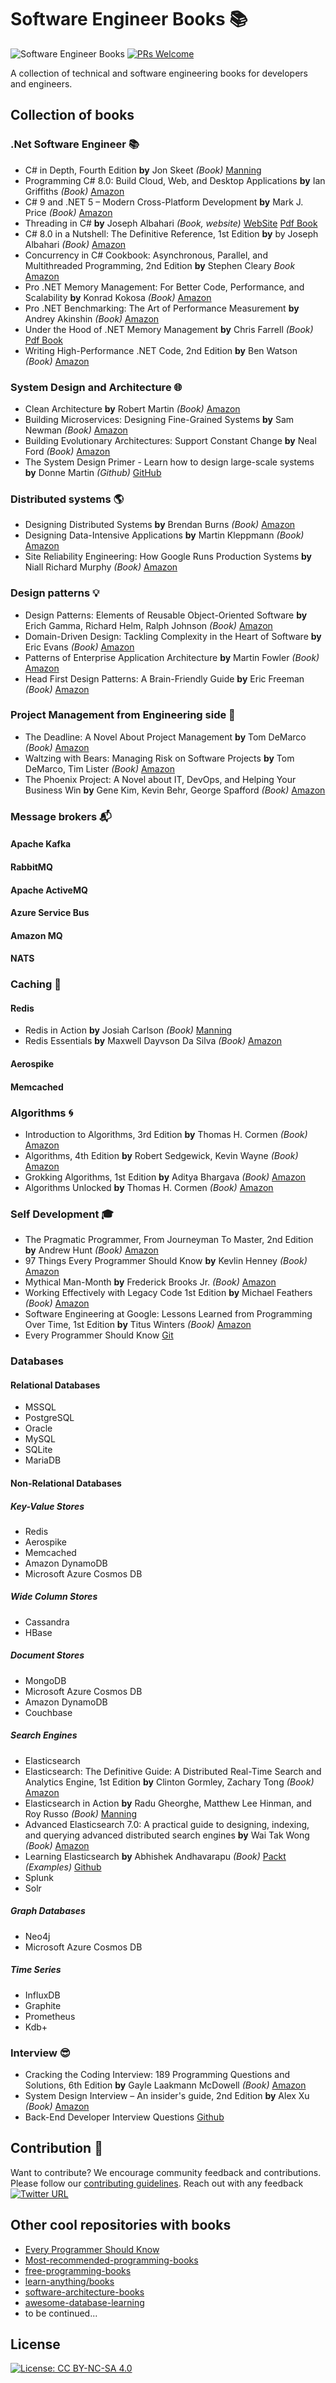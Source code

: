 # Software Engineer Books :books:

![Software Engineer Books](https://img.shields.io/badge/-Software%20Engineer%20Books-002157?style=flat-square&logo=GitBook)
[![PRs Welcome](https://img.shields.io/badge/PRs-welcome-brightgreen.svg)](http://makeapullrequest.com)

A collection of technical and software engineering books for developers and engineers.

## Collection of books

### .Net Software Engineer :books:
- C# in Depth, Fourth Edition **by** Jon Skeet *(Book)* [Manning](https://www.manning.com/books/c-sharp-in-depth-fourth-edition)
- Programming C# 8.0: Build Cloud, Web, and Desktop Applications **by** Ian Griffiths *(Book)* [Amazon](https://www.amazon.com/Programming-8-0-Windows-Desktop-Applications/dp/1492056812)
- C# 9 and .NET 5 – Modern Cross-Platform Development **by** Mark J. Price *(Book)* [Amazon](https://www.amazon.com/NET-Cross-Platform-Development-intelligent-Framework/dp/180056810X/)
- Threading in C# **by** Joseph Albahari *(Book, website)* [WebSite](http://www.albahari.com/threading/) [Pdf Book](http://www.albahari.info/threading/threading.pdf)
- C# 8.0 in a Nutshell: The Definitive Reference, 1st Edition **by** by Joseph Albahari *(Book)* [Amazon](https://www.amazon.com/gp/product/1492051136)
- Concurrency in C# Cookbook: Asynchronous, Parallel, and Multithreaded Programming, 2nd Edition **by** Stephen Cleary *Book* [Amazon](https://www.amazon.com/Concurrency-Cookbook-Asynchronous-Multithreaded-Programming/dp/149205450X)
- Pro .NET Memory Management: For Better Code, Performance, and Scalability **by** Konrad Kokosa *(Book)* [Amazon](https://www.amazon.com/Pro-NET-Memory-Management-Performance/dp/148424026X/)
- Pro .NET Benchmarking: The Art of Performance Measurement **by** Andrey Akinshin *(Book)* [Amazon](https://www.amazon.com/gp/product/B07TP275JT/)
- Under the Hood of .NET Memory Management **by** Chris Farrell *(Book)* [Pdf Book](https://www.red-gate.com/simple-talk/wp-content/uploads/RedGateBooks/ChrisFarrell/Under_the_Hood_of_NET_Management.pdf)
- Writing High-Performance .NET Code, 2nd Edition **by** Ben Watson *(Book)* [Amazon](https://www.amazon.com/Writing-High-Performance-NET-Code-Watson/dp/0990583457/)

### System Design and Architecture :globe_with_meridians:
- Clean Architecture **by** Robert Martin *(Book)* [Amazon](https://www.amazon.com/Clean-Architecture-Craftsmans-Software-Structure/dp/0134494164)
- Building Microservices: Designing Fine-Grained Systems **by** Sam Newman *(Book)* [Amazon](https://www.amazon.com/Building-Microservices-Designing-Fine-Grained-Systems/dp/1491950358)
- Building Evolutionary Architectures: Support Constant Change **by** Neal Ford *(Book)* [Amazon](https://www.amazon.com/Building-Evolutionary-Architectures-Support-Constant/dp/1491986360)
- The System Design Primer - Learn how to design large-scale systems **by** Donne Martin *(Github)* [GitHub](https://github.com/donnemartin/system-design-primer)

### Distributed systems :earth_americas:
- Designing Distributed Systems **by** Brendan Burns *(Book)* [Amazon](https://www.amazon.com/Designing-Distributed-Systems-Patterns-Paradigms/dp/1491983647)
- Designing Data-Intensive Applications **by** Martin Kleppmann *(Book)* [Amazon](https://www.amazon.com/Designing-Data-Intensive-Applications-Reliable-Maintainable/dp/1449373321)
- Site Reliability Engineering: How Google Runs Production Systems **by** Niall Richard Murphy *(Book)* [Amazon](https://www.amazon.com/Site-Reliability-Engineering-Production-Systems/dp/149192912X)

### Design patterns :bulb:
- Design Patterns: Elements of Reusable Object-Oriented Software **by** Erich Gamma, Richard Helm, Ralph Johnson *(Book)*  [Amazon](https://www.amazon.com/Design-Patterns-Elements-Reusable-Object-Oriented/dp/0201633612)
- Domain-Driven Design: Tackling Complexity in the Heart of Software **by**  Eric Evans *(Book)* [Amazon](https://www.amazon.com/Domain-Driven-Design-Tackling-Complexity-Software/dp/0321125215/)
- Patterns of Enterprise Application Architecture **by** Martin Fowler *(Book)* [Amazon](https://www.amazon.com/Patterns-Enterprise-Application-Architecture-Martin/dp/0321127420/)
- Head First Design Patterns: A Brain-Friendly Guide **by**  Eric Freeman *(Book)* [Amazon](https://www.amazon.com/Head-First-Design-Patterns-Brain-Friendly/dp/0596007124/)

### Project Management from Engineering side :office:
- The Deadline: A Novel About Project Management **by** Tom DeMarco *(Book)* [Amazon](https://www.amazon.com/Deadline-Novel-About-Project-Management-ebook/dp/B006MN4RAS)
- Waltzing with Bears: Managing Risk on Software Projects **by** Tom DeMarco, Tim Lister *(Book)* [Amazon](https://www.amazon.com/Waltzing-Bears-Managing-Software-Projects-ebook/dp/B00DY3KQKO)
- The Phoenix Project: A Novel about IT, DevOps, and Helping Your Business Win **by** Gene Kim, Kevin Behr, George Spafford *(Book)* [Amazon](https://www.amazon.co.uk/Phoenix-Project-DevOps-Helping-Business-ebook/dp/B078Y98RG8/)

### Message brokers :mailbox_with_mail:
#### Apache Kafka
#### RabbitMQ
#### Apache ActiveMQ
#### Azure Service Bus
#### Amazon MQ
#### NATS 

### Caching :musical_note:
#### Redis
- Redis in Action **by** Josiah Carlson *(Book)* [Manning](https://www.manning.com/books/redis-in-action)
- Redis Essentials **by** Maxwell Dayvson Da Silva *(Book)* [Amazon](https://www.amazon.com/Redis-Essentials-Maxwell-Dayvson-Silva/dp/1784392456)
#### Aerospike
#### Memcached

### Algorithms :cyclone:
- Introduction to Algorithms, 3rd Edition **by** Thomas H. Cormen *(Book)* [Amazon](https://www.amazon.com/Introduction-Algorithms-Edition-Thomas-Cormen/dp/0262033844)
- Algorithms, 4th Edition **by** Robert Sedgewick, Kevin Wayne *(Book)* [Amazon](https://www.amazon.com/Algorithms-4th-Edition-Robert-Sedgewick/dp/032157351X)
- Grokking Algorithms, 1st Edition **by** Aditya Bhargava *(Book)* [Amazon](https://www.amazon.com/Grokking-Algorithms-illustrated-programmers-curious/dp/1617292230)
- Algorithms Unlocked **by** Thomas H. Cormen *(Book)* [Amazon](https://www.amazon.com/Algorithms-Unlocked-Press-Thomas-Cormen/dp/0262518805)

### Self Development :mortar_board:
- The Pragmatic Programmer, From Journeyman To Master, 2nd Edition **by** Andrew Hunt *(Book)* [Amazon](https://www.amazon.com/Pragmatic-Programmer-journey-mastery-Anniversary/dp/0135957052)
- 97 Things Every Programmer Should Know **by** Kevlin Henney *(Book)* [Amazon](https://www.amazon.com/Things-Every-Programmer-Should-Know/dp/0596809484)
- Mythical Man-Month **by** Frederick Brooks Jr. *(Book)* [Amazon](https://www.amazon.com/Mythical-Man-Month-Software-Engineering-Anniversary/dp/0201835959)
- Working Effectively with Legacy Code 1st Edition **by** Michael Feathers *(Book)* [Amazon](https://www.amazon.com/Working-Effectively-Legacy-Michael-Feathers/dp/0131177052)
- Software Engineering at Google: Lessons Learned from Programming Over Time, 1st Edition **by** Titus Winters *(Book)* [Amazon](https://www.amazon.com/Software-Engineering-Google-Lessons-Programming/dp/1492082791)
- Every Programmer Should Know [Git](https://github.com/mtdvio/every-programmer-should-know)

### Databases
#### Relational Databases
- MSSQL
- PostgreSQL
- Oracle
- MySQL
- SQLite 
- MariaDB

#### Non-Relational Databases
##### Key-Value Stores
- Redis
- Aerospike
- Memcached
- Amazon DynamoDB
- Microsoft Azure Cosmos DB
##### Wide Column Stores
- Cassandra 
- HBase 
##### Document Stores
- MongoDB
- Microsoft Azure Cosmos DB
- Amazon DynamoDB
- Couchbase 
##### Search Engines
- Elasticsearch
 - Elasticsearch: The Definitive Guide: A Distributed Real-Time Search and Analytics Engine, 1st Edition **by** Clinton Gormley, Zachary Tong *(Book)* [Amazon](https://www.amazon.com/Elasticsearch-Definitive-Distributed-Real-Time-Analytics-ebook/dp/B00SLXVBC4)
 - Elasticsearch in Action **by** Radu Gheorghe, Matthew Lee Hinman, and Roy Russo *(Book)* [Manning](https://www.manning.com/books/elasticsearch-in-action)
 - Advanced Elasticsearch 7.0: A practical guide to designing, indexing, and querying advanced distributed search engines **by** Wai Tak Wong  *(Book)* [Amazon](https://www.amazon.com/Advanced-Elasticsearch-7-0-practical-distributed/dp/1789957753)
 - Learning Elasticsearch **by** Abhishek Andhavarapu *(Book)* [Packt](https://www.packtpub.com/product/learning-elasticsearch/9781787128453) *(Examples)* [Github](https://github.com/packtpublishing/learning-elasticsearch)
- Splunk
- Solr
##### Graph Databases
- Neo4j 
- Microsoft Azure Cosmos DB
##### Time Series
- InfluxDB
- Graphite
- Prometheus
- Kdb+

### Interview :sunglasses:
- Cracking the Coding Interview: 189 Programming Questions and Solutions, 6th Edition **by** Gayle Laakmann McDowell *(Book)* [Amazon](https://www.amazon.com/Cracking-Coding-Interview-Programming-Questions/dp/0984782850)
- System Design Interview – An insider's guide, 2nd Edition **by** Alex Xu *(Book)* [Amazon](https://www.amazon.com/System-Design-Interview-insiders-Second/dp/B08CMF2CQF)
- Back-End Developer Interview Questions [Github](https://github.com/arialdomartini/Back-End-Developer-Interview-Questions#tdd)

## Contribution :raised_hands:
Want to contribute? We encourage community feedback and contributions. Please follow our [contributing guidelines](/master/CONTRIBUTING.md).
Reach out with any feedback [![Twitter URL](https://img.shields.io/twitter/url/https/twitter.com/PRomashchenko.svg?style=social&label=Follow%20%40PRomashchenko)](https://twitter.com/PRomashchenko)

## Other cool repositories with books
- [Every Programmer Should Know](https://github.com/mtdvio/every-programmer-should-know)
- [Most-recommended-programming-books](https://github.com/daolf/Most-recommended-programming-books)
- [free-programming-books](https://github.com/EbookFoundation/free-programming-books)
- [learn-anything/books](https://github.com/learn-anything/books)
- [software-architecture-books](https://github.com/mhadidg/software-architecture-books)
- [awesome-database-learning](https://github.com/pingcap/awesome-database-learning)
- to be continued...

## License
[![License: CC BY-NC-SA 4.0](https://img.shields.io/badge/License-CC%20BY--NC--SA%204.0-lightgrey.svg)](https://creativecommons.org/licenses/by-nc-sa/4.0/)
